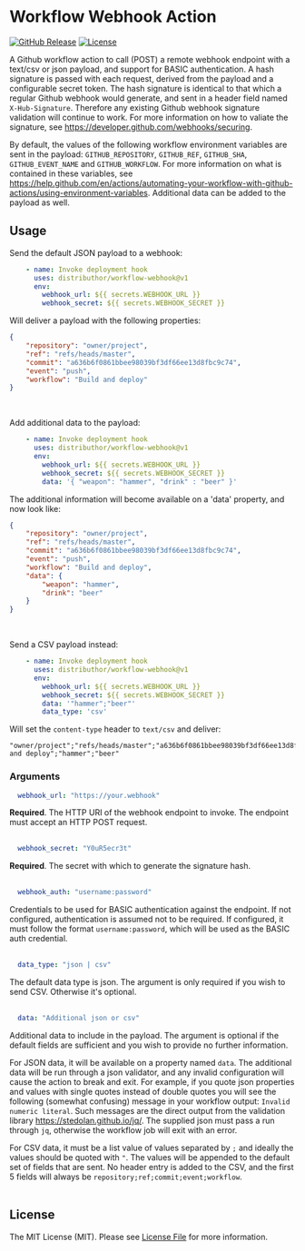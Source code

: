 # Workflow Webhook Action

[![GitHub Release][ico-release]][link-github-release]
[![License][ico-license]](LICENSE)

A Github workflow action to call (POST) a remote webhook endpoint with a text/csv 
or json payload, and support for BASIC authentication. A hash signature is passed 
with each request, derived from the payload and a configurable secret token. The 
hash signature is identical to that which a regular Github webhook would generate, 
and sent in a header field named `X-Hub-Signature`. Therefore any existing Github 
webhook signature validation will continue to work. For more information on how to 
valiate the signature, see <https://developer.github.com/webhooks/securing>.

By default, the values of the following workflow environment variables are sent in 
the payload: `GITHUB_REPOSITORY`, `GITHUB_REF`, `GITHUB_SHA`, `GITHUB_EVENT_NAME` 
and `GITHUB_WORKFLOW`. For more information on what is contained in these variables, 
see <https://help.github.com/en/actions/automating-your-workflow-with-github-actions/using-environment-variables>. 
Additional data can be added to the payload as well.


## Usage

Send the default JSON payload to a webhook:

```yml
    - name: Invoke deployment hook
      uses: distributhor/workflow-webhook@v1
      env:
        webhook_url: ${{ secrets.WEBHOOK_URL }}
        webhook_secret: ${{ secrets.WEBHOOK_SECRET }}
```

Will deliver a payload with the following properties:

```json
{
    "repository": "owner/project",
    "ref": "refs/heads/master",
    "commit": "a636b6f0861bbee98039bf3df66ee13d8fbc9c74",
    "event": "push",
    "workflow": "Build and deploy"
}
```
<br/>

Add additional data to the payload:

```yml
    - name: Invoke deployment hook
      uses: distributhor/workflow-webhook@v1
      env:
        webhook_url: ${{ secrets.WEBHOOK_URL }}
        webhook_secret: ${{ secrets.WEBHOOK_SECRET }}
        data: '{ "weapon": "hammer", "drink" : "beer" }'
```

The additional information will become available on a 'data' property,
and now look like:

```json
{
    "repository": "owner/project",
    "ref": "refs/heads/master",
    "commit": "a636b6f0861bbee98039bf3df66ee13d8fbc9c74",
    "event": "push",
    "workflow": "Build and deploy",
    "data": {
        "weapon": "hammer",
        "drink": "beer"
    }
}
```
<br/>

Send a CSV payload instead:

```yml
    - name: Invoke deployment hook
      uses: distributhor/workflow-webhook@v1
      env:
        webhook_url: ${{ secrets.WEBHOOK_URL }}
        webhook_secret: ${{ secrets.WEBHOOK_SECRET }}
        data: '"hammer";"beer"'
        data_type: 'csv'
```

Will set the `content-type` header to `text/csv` and deliver:

```csv
"owner/project";"refs/heads/master";"a636b6f0861bbee98039bf3df66ee13d8fbc9c74";"push";"Build and deploy";"hammer";"beer"
```


### Arguments

```yml 
  webhook_url: "https://your.webhook"
```

**Required**. The HTTP URI of the webhook endpoint to invoke. The endpoint must accept 
an HTTP POST request. <br/><br/>


```yml 
  webhook_secret: "Y0uR5ecr3t"
```

**Required**. The secret with which to generate the signature hash. <br/><br/>

```yml 
  webhook_auth: "username:password"
```

Credentials to be used for BASIC authentication against the endpoint. If not configured,
authentication is assumed not to be required. If configured, it must follow the format
`username:password`, which will be used as the BASIC auth credential.<br/><br/>

```yml 
  data_type: "json | csv"
```

The default data type is json. The argument is only required if you wish to send CSV. 
Otherwise it's optional. <br/><br/>

```yml 
  data: "Additional json or csv"
```

Additional data to include in the payload. The argument is optional if the default 
fields are sufficient and you wish to provide no further information.

For JSON data, it will be available on a property named `data`. The additional data 
will be run through a json validator, and any invalid configuration will cause the
action to break and exit. For example, if you quote json properties and values with 
single quotes instead of double quotes you will see the following (somewhat confusing) 
message in your workflow output: `Invalid numeric literal`. Such messages are the direct 
output from the validation library <https://stedolan.github.io/jq/>. The supplied json 
must pass a run through `jq`, otherwise the workflow job will exit with an error.

For CSV data, it must be a list value of values separated by `;` and ideally the values 
should be quoted with `"`. The values will be appended to the default set of fields that 
are sent. No header entry is added to the CSV, and the first 5 fields will always be 
`repository;ref;commit;event;workflow`. <br/><br/>


## License

The MIT License (MIT). Please see [License File](LICENSE) for more information.

[ico-release]: https://img.shields.io/github/tag/distributhor/workflow-webhook.svg
[ico-license]: https://img.shields.io/badge/license-MIT-brightgreen.svg
[link-github-release]: https://github.com/distributhor/workflow-webhook/releases